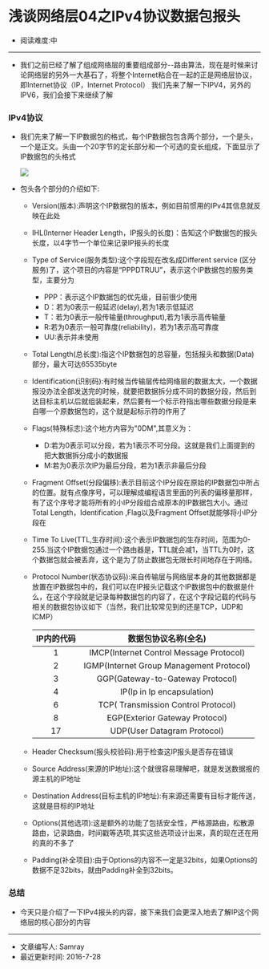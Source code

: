 # 浅谈网络层04之IPv4协议数据包报头
* 阅读难度:中

---

* 我们之前已经了解了组成网络层的重要组成部分--路由算法，现在是时候来讨论网络层的另外一大基石了，将整个Internet粘合在一起的正是网络层协议，即Internet协议（IP，Internet Protocol）
我们先来了解一下IPV4，另外的IPV6，我们会接下来继续了解

### IPv4协议
* 我们先来了解一下IP数据包的格式，每个IP数据包包含两个部分，一个是头，一个是正文。头由一个20字节的定长部分和一个可选的变长组成，下面显示了IP数据包的头格式

	![](https://github.com/SeaHub/BlogOfComputerNetwork/blob/master/res/ipheader.png)

* 包头各个部分的介绍如下:
	* Version(版本):声明这个IP数据包的版本，例如目前惯用的IPv4其信息就反映在此处
	* IHL(Interner Header Length，IP报头的长度)：告知这个IP数据包的报头长度，以4字节一个单位来记录IP报头的长度
	* Type of Service(服务类型):这个字段现在改名成Different service (区分服务)了，这个项目的内容是“PPPDTRUU”，表示这个IP数据包的服务类型，主要分为
 		* PPP：表示这个IP数据包的优先级，目前很少使用
 		* D：若为0表示一般延迟(delay),若为1表示低延迟
 		* T：若为0表示一般传输量(throughput),若为1表示高传输量
 		* R:若为0表示一般可靠度(reliability)，若为1表示高可靠度
 		* UU:表示并未使用
	* Total Length(总长度):指这个IP数据包的总容量，包括报头和数据(Data)部分，最大可达65535byte
	* Identification(识别码):有时候当传输层传给网络层的数据太大，一个数据报没办法全部发送完的时候，就要把数据拆分成不同的数据分段，然后到达目标主机以后就组装起来，然后要有一个标示符指出哪些数据分段是来自哪一个原数据包的，这个就是起标示符的作用了
	* Flags(特殊标志):这个地方内容为"0DM",其意义为：
 		* D:若为0表示可以分段，若为1表示不可分段。这就是我们上面提到的把大数据拆分成小的数据报
 		* M:若为0表示次IP为最后分段，若为1表示非最后分段
	* Fragment Offset(分段偏移):表示目前这个IP分段在原始的IP数据包中所占的位置。就有点像序号，可以理解成编程语言里面的列表的偏移量那样，有了这个序号才能将所有的小IP分段组合成原本的IP数据包大小。通过Total Length，Identification ,Flag以及Fragment Offset就能够将小IP分段在
	* Time To Live(TTL,生存时间):这个表示IP数据包的生存时间，范围为0-255.当这个IP数据包通过一个路由器是，TTL就会减1，当TTL为0时，这个数据包就会被丢弃，这个是为了防止数据包无限长时间地存在于网络。
	* Protocol Number(状态协议码):来自传输层与网络层本身的其他数据都是放置在IP数据包中的，我们可以在IP报头记载这个IP数据包中的数据是什么，在这个字段就是记录每种数据包的内容了，在这个字段记载的代码与相关的数据包协议如下（当然，我们比较常见到的还是TCP，UDP和ICMP）

		|    IP内的代码     |     数据包协议名称(全名)     |
		| :-------: | :----: |
		| 1 | IMCP(Internet Control Message Protocol) |
		| 2 | IGMP(Internet Group Management Protocol) |
		| 3 | GGP(Gateway-to-Gateway Protocol) |
		| 4 | IP(Ip in Ip encapsulation) |
		| 6 | TCP( Transmission Control Protocol) |
		| 8 | EGP(Exterior Gateway Protocol) |
		| 17 | UDP(User Datagram Protocol) |

	* Header Checksum(报头校验码):用于检查这IP报头是否存在错误
	* Source Address(来源的IP地址):这个就很容易理解吧，就是发送数据报的源主机的IP地址
	* Destination Address(目标主机的IP地址):有来源还需要有目标才能传送，这就是目标的IP地址
	* Options(其他选项):这是额外的功能了包括安全性，严格源路由，松散源路由，记录路由，时间戳等选项,其实这些选项设计出来，真的现在还在用的真的不多了
	* Padding(补全项目):由于Options的内容不一定是32bits，如果Options的数据不足32bits，就由Padding补全到32bits。

### 总结
* 今天只是介绍了一下IPv4报头的内容，接下来我们会更深入地去了解IP这个网络层的核心部分的内容
---
* 文章编写人: Samray
* 最近更新时间: 2016-7-28
